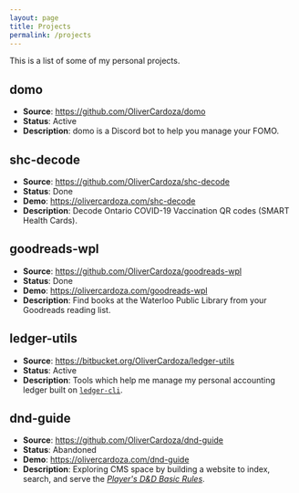 ```yaml
---
layout: page
title: Projects
permalink: /projects
---
```

This is a list of some of my personal projects.

## domo
* **Source**: <https://github.com/OliverCardoza/domo>
* **Status**: Active
* **Description**: domo is a Discord bot to help you manage your FOMO.

## shc-decode
* **Source**: <https://github.com/OliverCardoza/shc-decode>
* **Status**: Done
* **Demo**: <https://olivercardoza.com/shc-decode>
* **Description**: Decode Ontario COVID-19 Vaccination QR codes (SMART Health Cards).

## goodreads-wpl
* **Source**: <https://github.com/OliverCardoza/goodreads-wpl>
* **Status**: Done
* **Demo**: <https://olivercardoza.com/goodreads-wpl>
* **Description**: Find books at the Waterloo Public Library from your Goodreads
reading list.

## ledger-utils
* **Source**: <https://bitbucket.org/OliverCardoza/ledger-utils>
* **Status**: Active
* **Description**: Tools which help me manage my personal accounting ledger built
on [`ledger-cli`](http://ledger-cli.org/).

## dnd-guide
* **Source**: <https://github.com/OliverCardoza/dnd-guide>
* **Status**: Abandoned
* **Demo**: <https://olivercardoza.com/dnd-guide>
* **Description**: Exploring CMS space by building a website to index, search,
and serve the [*Player's D&D Basic Rules*](
http://dnd.wizards.com/articles/features/basicrules).
